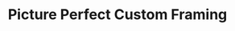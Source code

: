 ---
title: "Picture Perfect Custom Framing"
url: /lexington/picture-perfect-custom-framing/
shop: Allgemein
---